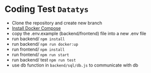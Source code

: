 # Coding Test `Datatys`

- Clone the repository and create new branch
- [Install Docker Compose](https://docs.docker.com/compose/install/)
- copy the .env.example (backend/frontend) file into a new .env file
- run backend/ `npm install`
- run backend/ `npm run docker:up`
- run frontend/ `npm install`
- run frontend/ `npm run start`
- run backend/ test `npm run test`
- use db function in `backend/sql/db.js` to communicate with db